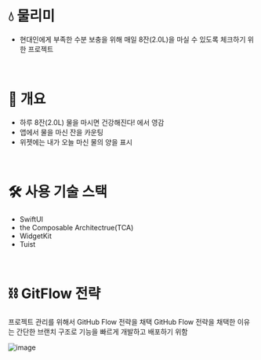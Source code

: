 # 💧 물리미
- 현대인에게 부족한 수분 보충을 위해 매일 8잔(2.0L)을 마실 수 있도록 체크하기 위한 프로젝트

<br>

# 📒 개요
- 하루 8잔(2.0L) 물을 마시면 건강해진다! 에서 영감
- 앱에서 물을 마신 잔을 카운팅
- 위젯에는 내가 오늘 마신 물의 양을 표시

<br>

# 🛠️ 사용 기술 스택
- SwiftUI
- the Composable Architectrue(TCA)
- WidgetKit
- Tuist

<br>

# ⛓️ GitFlow 전략
프로젝트 관리를 위해서 GitHub Flow 전략을 채택
GitHub Flow 전략을 채택한 이유는 간단한 브랜치 구조로 기능을 빠르게 개발하고 배포하기 위함

![image](https://github.com/user-attachments/assets/973890d7-1c08-4b77-8188-2ddaac72d6ed)
